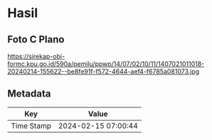 # Hasil

## Foto C Plano

https://sirekap-obj-formc.kpu.go.id/590a/pemilu/ppwp/14/07/02/10/11/1407021011018-20240214-155622--be8fe91f-f572-4644-aef4-f6785a081073.jpg


## Metadata

| Key        | Value               |
| ---------- | ------------------- |
| Time Stamp | 2024-02-15 07:00:44 |



